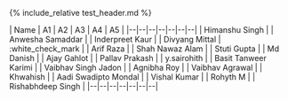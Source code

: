{% include_relative test_header.md %} 

| Name | A1 | A2 | A3 | A4 | A5 |
|--|--|--|--|--|--|--|
| Himanshu Singh | 
| Anwesha Samaddar | 
| Inderpreet Kaur | 
| Divyang Mittal | :white_check_mark | 
| Arif Raza | 
| Shah Nawaz Alam | 
| Stuti Gupta |
| Md Danish |
| Ajay Gahlot | 
| Pallav Prakash |
| y.sairohith |
| Basit Tanweer Karimi | 
| Vaibhav Singh Jadon | 
| Agnibha Roy | 
| Vaibhav Agrawal | 
| Khwahish | 
| Aadi Swadipto Mondal | 
| Vishal Kumar | 
| Rohyth M | 
| Rishabhdeep Singh | 
|--|--|--|--|--|--|--|
